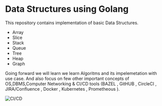 # Data Structures using Golang 
This repository contains implementation of basic Data Structures.
  - Array
  - Slice
  - Stack
  - Queue
  - Tree
  - Heap
  - Graph


Going forward we will learn we learn Algoritms and its impelemetation with use case.
And also focus on few other important concepts of OS,DBMS,Computer Networking & CI/CD tools (BAZEL , GitHUB , CircleCI , JIRA/Confluence , Docker , Kubernetes , Prometheous ).

![CI/CD](https://miro.medium.com/v2/resize:fit:834/1*O76HIkmAb_ackQ94hUHMPw.png)
